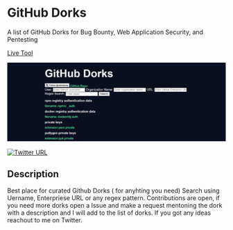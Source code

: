 # GitHub Dorks

A list of GitHub Dorks for Bug Bounty, Web Application Security, and Pentesting

[Live Tool](https://github-dorks.vercel.app/)

![tool screenshot](./assets/md.png)

[![Twitter URL](https://img.shields.io/twitter/url/https/twitter.com/wthmanas.svg?style=social&label=Follow%20%40wthmanas)](https://twitter.com/TakSec)
</p>

## Description

Best place for curated Github Dorks ( for anyhting you need) Search using Uername, Enterpriese URL or any regex pattern. Contributions are open, if you need more dorks open a Issue and make a request mentoning the dork with a description and I will add to the list of dorks. If you got any ideas reachout to me on Twitter.
